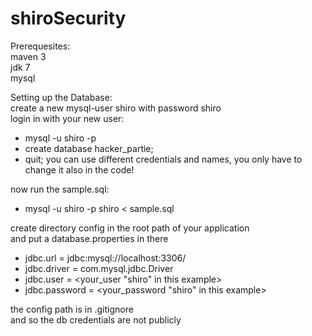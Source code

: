 shiroSecurity
=============

Prerequesites:  
maven 3  
jdk 7  
mysql 

Setting up the Database:  
create a new mysql-user shiro with password shiro  
login in with your new user:
-    mysql -u shiro -p  
-    create database hacker_partie;
-    quit;
you can use different credentials and names, you only have to change it also in the code!
 
now run the sample.sql:  
-    mysql -u shiro -p shiro < sample.sql

create directory config in the root path of your application  
and put a database.properties in there  
-    jdbc.url = jdbc:mysql://localhost:3306/<databasename>
-    jdbc.driver = com.mysql.jdbc.Driver
-    jdbc.user = <your_user "shiro" in this example>
-    jdbc.password = <your_password "shiro" in this example>
  
the config path is in .gitignore  
and so the db credentials are not publicly

